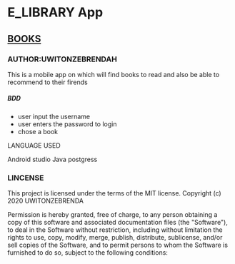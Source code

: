 # E_LIBRARY App
## [BOOKS](https://github.com/brendahuwitonze/BOOKS)

### AUTHOR:UWITONZEBRENDAH

This is a mobile app on which will find books to read and also be able to recommend to their firends 

##### BDD
* user input the username
* user enters the password to  login
* chose a book 

LANGUAGE USED

Android studio 
Java
postgress

### LINCENSE
This project is licensed under the terms of the MIT license. Copyright (c) 2020 UWITONZEBRENDA

Permission is hereby granted, free of charge, to any person obtaining a copy of this software and associated documentation files (the "Software"), to deal in the Software without restriction, including without limitation the rights to use, copy, modify, merge, publish, distribute, sublicense, and/or sell copies of the Software, and to permit persons to whom the Software is furnished to do so, subject to the following conditions:
